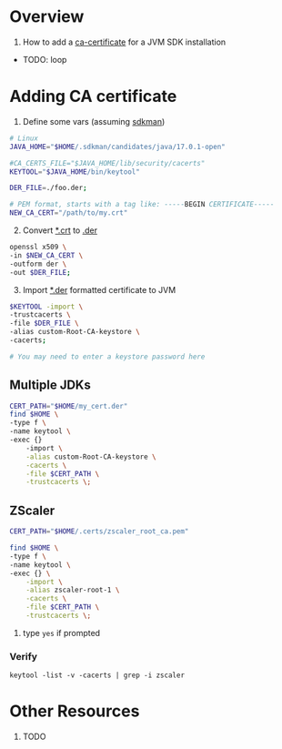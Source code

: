 # Overview

1. How to add a [ca-certificate](https://en.wikipedia.org/wiki/Certificate_authority) for a JVM SDK installation


- TODO: loop

# Adding CA certificate

1. Define some vars (assuming [sdkman](https://sdkman.io/))

```bash
# Linux
JAVA_HOME="$HOME/.sdkman/candidates/java/17.0.1-open"

#CA_CERTS_FILE="$JAVA_HOME/lib/security/cacerts"
KEYTOOL="$JAVA_HOME/bin/keytool"

DER_FILE=./foo.der;

# PEM format, starts with a tag like: -----BEGIN CERTIFICATE-----
NEW_CA_CERT="/path/to/my.crt"
```

2. Convert [*.crt]() to [.der](https://wiki.openssl.org/index.php/DER)

```bash
openssl x509 \
-in $NEW_CA_CERT \
-outform der \
-out $DER_FILE;
```

3. Import [*.der](https://wiki.openssl.org/index.php/DER) formatted certificate to JVM

```bash
$KEYTOOL -import \
-trustcacerts \
-file $DER_FILE \
-alias custom-Root-CA-keystore \
-cacerts;

# You may need to enter a keystore password here
```

## Multiple JDKs

```bash
CERT_PATH="$HOME/my_cert.der"
find $HOME \
-type f \
-name keytool \
-exec {}
    -import \
    -alias custom-Root-CA-keystore \
    -cacerts \
    -file $CERT_PATH \
    -trustcacerts \;
```

## ZScaler

```bash
CERT_PATH="$HOME/.certs/zscaler_root_ca.pem"

find $HOME \
-type f \
-name keytool \
-exec {} \
    -import \
    -alias zscaler-root-1 \
    -cacerts \
    -file $CERT_PATH \
    -trustcacerts \;
```
1. type `yes` if prompted


### Verify
```
keytool -list -v -cacerts | grep -i zscaler
```


# Other Resources

1. TODO
